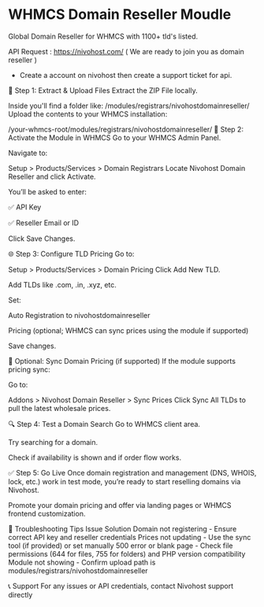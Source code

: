 # WHMCS Domain Reseller Moudle
Global Domain Reseller for WHMCS with 1100+ tld's listed.

API Request : https://nivohost.com/ ( We are ready to join you as domain reseller )
- Create a account on nivohost then create a support ticket for api.

🔧 Step 1: Extract & Upload Files
Extract the ZIP File locally.

Inside you'll find a folder like:
/modules/registrars/nivohostdomainreseller/
Upload the contents to your WHMCS installation:

/your-whmcs-root/modules/registrars/nivohostdomainreseller/
🧩 Step 2: Activate the Module in WHMCS
Go to your WHMCS Admin Panel.

Navigate to:

Setup > Products/Services > Domain Registrars
Locate Nivohost Domain Reseller and click Activate.

You’ll be asked to enter:

✅ API Key

✅ Reseller Email or ID

Click Save Changes.

🌐 Step 3: Configure TLD Pricing
Go to:

Setup > Products/Services > Domain Pricing
Click Add New TLD.

Add TLDs like .com, .in, .xyz, etc.

Set:

Auto Registration to nivohostdomainreseller

Pricing (optional; WHMCS can sync prices using the module if supported)

Save changes.

🔁 Optional: Sync Domain Pricing (if supported)
If the module supports pricing sync:

Go to:

Addons > Nivohost Domain Reseller > Sync Prices
Click Sync All TLDs to pull the latest wholesale prices.

🔍 Step 4: Test a Domain Search
Go to WHMCS client area.

Try searching for a domain.

Check if availability is shown and if order flow works.

✅ Step 5: Go Live
Once domain registration and management (DNS, WHOIS, lock, etc.) work in test mode, you’re ready to start reselling domains via Nivohost.

Promote your domain pricing and offer via landing pages or WHMCS frontend customization.

📌 Troubleshooting Tips
Issue	Solution
Domain not registering -	Ensure correct API key and reseller credentials
Prices not updating -	Use the sync tool (if provided) or set manually
500 error or blank page -	Check file permissions (644 for files, 755 for folders) and PHP version compatibility
Module not showing -	Confirm upload path is modules/registrars/nivohostdomainreseller

📞 Support
For any issues or API credentials, contact <a herf="https://nivohost.com/">Nivohost</a> support directly
